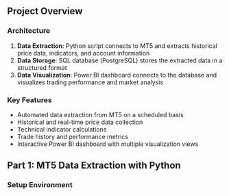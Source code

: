 ## Project Overview

### Architecture
1. **Data Extraction**: Python script connects to MT5 and extracts historical price data, indicators, and account information
2. **Data Storage**: SQL database (PostgreSQL) stores the extracted data in a structured format
3. **Data Visualization**: Power BI dashboard connects to the database and visualizes trading performance and market analysis

### Key Features
- Automated data extraction from MT5 on a scheduled basis
- Historical and real-time price data collection
- Technical indicator calculations
- Trade history and performance metrics
- Interactive Power BI dashboard with multiple visualization views

## Part 1: MT5 Data Extraction with Python

### Setup Environment
